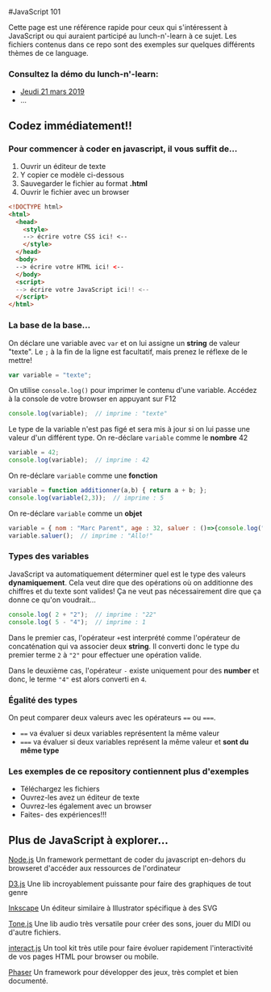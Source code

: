 #JavaScript 101

Cette page est une référence rapide pour ceux qui s'intéressent à JavaScript ou qui auraient participé au lunch-n'-learn à ce sujet. Les fichiers contenus dans ce repo sont des exemples sur quelques différents thèmes de ce language.

### Consultez la démo du lunch-n'-learn:

* [Jeudi 21 mars 2019](https://codepen.io/mrelemental/pen/RdYRWY)
* ...


## Codez immédiatement!!

### Pour commencer à coder en javascript, il vous suffit de...
1. Ouvrir un éditeur de texte
2. Y copier ce modèle ci-dessous
3. Sauvegarder le fichier au format **.html**
4. Ouvrir le fichier avec un browser


```html
<!DOCTYPE html>
<html>
  <head>
    <style>
    --> écrire votre CSS ici! <--
    </style>
  </head>
  <body>
  --> écrire votre HTML ici! <--
  </body>
  <script>
  --> écrire votre JavaScript ici!! <--
  </script>
</html>
```

### La base de la base...

On déclare une variable avec `var` et on lui assigne un **string** de valeur "texte". Le `;` à la fin de la ligne est facultatif, mais prenez le réflexe de le mettre!
```javascript
var variable = "texte"; 
```
On utilise `console.log()` pour imprimer le contenu d'une variable. Accédez à la console de votre browser en appuyant sur F12
```javascript
console.log(variable);  // imprime : "texte"
```
Le type de la variable n'est pas figé et sera mis à jour si on lui passe une valeur d'un différent type. On re-déclare `variable` comme le **nombre** 42
```javascript
variable = 42;
console.log(variable);  // imprime : 42
```
On re-déclare `variable` comme une **fonction**
```javascript
variable = function additionner(a,b) { return a + b; };
console.log(variable(2,3));  // imprime : 5
```
On re-déclare `variable` comme un **objet**
```javascript
variable = { nom : "Marc Parent", age : 32, saluer : ()=>{console.log("Allo!");} };
variable.saluer();  // imprime : "Allo!"
```

### Types des variables
JavaScript va automatiquement déterminer quel est le type des valeurs **dynamiquement**. Cela veut dire que des opérations où on additionne des chiffres et du texte sont valides! Ça ne veut pas nécessairement dire que ça donne ce qu'on voudrait...

```javascript
console.log( 2 + "2");  // imprime : "22"
console.log( 5 - "4");  // imprime : 1
```
Dans le premier cas, l'opérateur `+`est interprété comme l'opérateur de concaténation qui va associer deux **string**. Il converti donc le type du premier terme `2` à `"2"` pour effectuer une opération valide.

Dans le deuxième cas, l'opérateur `-` existe uniquement pour des **number** et donc, le terme `"4"` est alors converti en `4`.

### Égalité des types

On peut comparer deux valeurs avec les opérateurs `==` ou `===`.

* `==` va évaluer si deux variables représentent la même valeur
* `===` va évaluer si deux variables représent la même valeur et **sont du même type**

### Les exemples de ce repository contiennent plus d'exemples

* Téléchargez les fichiers
* Ouvrez-les avez un éditeur de texte
* Ouvrez-les également avec un browser
* Faites- des expériences!!!



## Plus de JavaScript à explorer...

[Node.js](https://nodejs.org/)
Un framework permettant de coder du javascript en-dehors du browseret d'accéder aux ressources de l'ordinateur

[D3.js](https://d3js.org/)
Une lib incroyablement puissante pour faire des graphiques de tout genre

[Inkscape](https://inkscape.org/)
Un éditeur similaire à Illustrator spécifique à des SVG

[Tone.js](https://tonejs.github.io/)
Une lib audio très versatile pour créer des sons, jouer du MIDI ou d'autre fichiers.

[interact.js](http://interactjs.io/)
Un tool kit très utile pour faire évoluer rapidement l'interactivité de vos pages HTML
pour browser ou mobile.

[Phaser](https://phaser.io/)
Un framework pour développer des jeux, très complet et bien documenté.